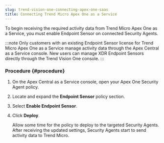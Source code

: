 ```yaml
---
slug: trend-vision-one-connecting-apex-one-saas
title: Connecting Trend Micro Apex One as a Service
---
```


To begin receiving the required activity data from Trend Micro Apex One as a Service, you must enable Endpoint Sensor on connected Security Agents.

:::note
Only customers with an existing Endpoint Sensor license for Trend Micro Apex One as a Service manage activity data through the Apex Central as a Service console. New users can manage XDR Endpoint Sensors directly through the Trend Vision One console.
:::

### Procedure {#procedure}

1.  On the Apex Central as a Service console, open your Apex One Security Agent policy.

2.  Locate and expand the **Endpoint Sensor** policy section.

3.  Select **Enable Endpoint Sensor**.

4.  Click **Deploy**.

    Allow some time for the policy to deploy to the targeted Security Agents. After receiving the updated settings, Security Agents start to send activity data to Trend Micro.
